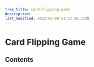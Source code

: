```yaml
---
tree_title: card-flipping-game
description: 
last_modified: 2022-06-09T21:23:28.2328
---
```


# Card Flipping Game

## Contents
